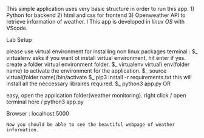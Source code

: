 
This simple application uses very basic structure in order to run this app.
	1) Python for backend
	2) html and css for frontend
	3) Openweather API to retrieve information of weather.
l
This app is developed in *linux OS* with VScode.

Lab Setup 

please use virtual environment for installing non linux packages
terminal :
	$_ virtualenv
	asks if you want ot install virtual environment, hit enter if yes.
	create a folder virtual environment folder.
	$_ virtualenv virtual\ env(folder name)
	to activate the environment for the application.
	$_ source virtual(folder name)/bin/activate
	$_ pip3 install -r requirements.txt
	this will install all the neccessary libraires required.
	$_ python3 app.py
OR 

easy,
 open the application folder(weather monitoring).
 right click / open terminal here / python3 app.py


Browser :
	localhost:5000
	
	Now you should be able to see the beautiful webpage of weather information.
